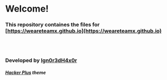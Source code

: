 # Welcome!
### This repository containes the files for [https://weareteamx.github.io](https://weareteamx.github.io)

<br>
<br>

### Developed by [Ign0r3dH4x0r](https://github.com/Ign0r3dh4x0r)
##### [Hacker Plus](https://github.com/CaptainIRS/hacker-plus-theme/) theme 